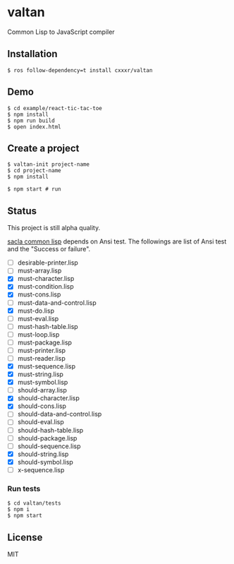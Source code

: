 # valtan
Common Lisp to JavaScript compiler

## Installation

```
$ ros follow-dependency=t install cxxxr/valtan
```

## Demo

```
$ cd example/react-tic-tac-toe
$ npm install
$ npm run build
$ open index.html
```

## Create a project

```
$ valtan-init project-name
$ cd project-name
$ npm install

$ npm start # run
```

## Status
This project is still alpha quality.

[sacla common lisp](https://minejima.jp/lisp/sacla/index-en.html) depends on Ansi test.
The followings are list of Ansi test and the "Success or failure".

- [ ] desirable-printer.lisp
- [ ] must-array.lisp
- [X] must-character.lisp
- [X] must-condition.lisp
- [X] must-cons.lisp
- [ ] must-data-and-control.lisp
- [X] must-do.lisp
- [ ] must-eval.lisp
- [ ] must-hash-table.lisp
- [ ] must-loop.lisp
- [ ] must-package.lisp
- [ ] must-printer.lisp
- [ ] must-reader.lisp
- [X] must-sequence.lisp
- [X] must-string.lisp
- [X] must-symbol.lisp
- [ ] should-array.lisp
- [X] should-character.lisp
- [X] should-cons.lisp
- [ ] should-data-and-control.lisp
- [ ] should-eval.lisp
- [ ] should-hash-table.lisp
- [ ] should-package.lisp
- [ ] should-sequence.lisp
- [X] should-string.lisp
- [X] should-symbol.lisp
- [ ] x-sequence.lisp

### Run tests
```
$ cd valtan/tests
$ npm i
$ npm start
```

## License
MIT
